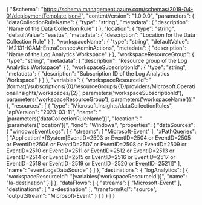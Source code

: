{
  "$schema": "https://schema.management.azure.com/schemas/2019-04-01/deploymentTemplate.json#",
  "contentVersion": "1.0.0.0",
  "parameters": {
    "dataCollectionRuleName": {
      "type": "string",
      "metadata": {
        "description": "Name of the Data Collection Rule"
      }
    },
    "location": {
      "type": "string",
      "defaultValue": "eastus",
      "metadata": {
        "description": "Location for the Data Collection Rule"
      }
    },
    "workspaceName": {
      "type": "string",
      "defaultValue": "M2131-ICAM-EntraConnectAdminActions",
      "metadata": {
        "description": "Name of the Log Analytics Workspace"
      }
    },
    "workspaceResourceGroup": {
      "type": "string",
      "metadata": {
        "description": "Resource group of the Log Analytics Workspace"
      }
    },
    "workspaceSubscriptionId": {
      "type": "string",
      "metadata": {
        "description": "Subscription ID of the Log Analytics Workspace"
      }
    }
  },
  "variables": {
    "workspaceResourceId": "[format('/subscriptions/{0}/resourceGroups/{1}/providers/Microsoft.OperationalInsights/workspaces/{2}', parameters('workspaceSubscriptionId'), parameters('workspaceResourceGroup'), parameters('workspaceName'))]"
  },
  "resources": [
    {
      "type": "Microsoft.Insights/dataCollectionRules",
      "apiVersion": "2023-03-11",
      "name": "[parameters('dataCollectionRuleName')]",
      "location": "[parameters('location')]",
      "kind": "Windows",
      "properties": {
        "dataSources": {
          "windowsEventLogs": [
            {
              "streams": [
                "Microsoft-Event"
              ],
              "xPathQueries": [
                "Application!*[System[EventID=2503 or EventID=2504 or EventID=2505 or EventID=2506 or EventID=2507 or EventID=2508 or EventID=2509 or EventID=2510 or EventID=2511 or EventID=2512 or EventID=2513 or EventID=2514 or EventID=2515 or EventID=2516 or EventID=2517 or EventID=2518 or EventID=2519 or EventID=2520 or EventID=2521]]"
              ],
              "name": "eventLogsDataSource"
            }
          ]
        },
        "destinations": {
          "logAnalytics": [
            {
              "workspaceResourceId": "[variables('workspaceResourceId')]",
              "name": "la-destination"
            }
          ]
        },
        "dataFlows": [
          {
            "streams": [
              "Microsoft-Event"
            ],
            "destinations": [
              "la-destination"
            ],
            "transformKql": "source",
            "outputStream": "Microsoft-Event"
          }
        ]
      }
    }
  ]
}
